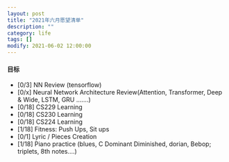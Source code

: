 ```yaml
---
layout: post
title: "2021年六月愿望清单"
description: ""
category: life
tags: []
modify: 2021-06-02 12:00:00
---
```



#### 目标

+ [0/3] NN Review (tensorflow)
+ [0/x] Neural Network Architecture Review(Attention, Transformer, Deep & Wide, LSTM, GRU .......)
+ [0/18] CS229 Learning
+ [0/18] CS230 Learning
+ [0/18] CS224 Learning
+ [1/18] Fitness: Push Ups, Sit ups
+ [0/1] Lyric / Pieces Creation
+ [1/18] Piano practice (blues, C Dominant Diminished, dorian, Bebop; triplets, 8th notes....)
